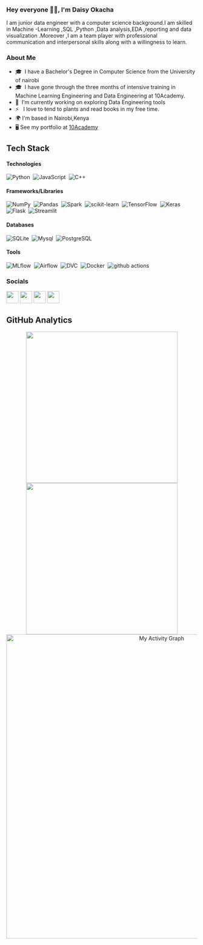 ### Hey everyone 👋🏾, I'm Daisy Okacha 

I am junior data engineer with a computer science background.I am skilled in Machine -Learning ,SQL ,Python ,Data analysis,EDA ,reporting and data visualization .Moreover ,I am a team player with professional communication and interpersonal skills along with a willingness  to learn.

### About Me 
* 🎓 &nbsp;I have a Bachelor's Degree in Computer Science from the University of nairobi
* 🎓 &nbsp;I have gone through the three months of intensive training in Machine Learning Engineering and Data Engineering at 10Academy.
* 🌱 &nbsp;I’m currently working on exploring Data Engineering tools
* ⚡ &nbsp; I love to tend to plants and read books in my free time.
* 🌍  I'm based in Nairobi,Kenya
* 🖥️  See my portfolio at [10Academy](http://sites.google.com/view/daisy)


## Tech Stack
#### Technologies
![Python](https://img.shields.io/badge/-Python-05122A?style=flat&logo=python)&nbsp;
![JavaScript](https://img.shields.io/badge/-JavaScript-05122A?style=flat&logo=javascript)&nbsp;
![C++](https://img.shields.io/badge/-C++-05122A?style=flat&logo=C%2B%2B)&nbsp;

#### Frameworks/Libraries
![NumPy](https://img.shields.io/badge/-NumPy-05122A?style=flat&logo=NumPy)&nbsp;
![Pandas](https://img.shields.io/badge/-Pandas-05122A?style=flat&logo=Pandas)&nbsp;
![Spark](https://img.shields.io/badge/-Spark-05122A?style=flat&logo=Spark)&nbsp;
![scikit-learn](https://img.shields.io/badge/-scikit%20learn-05122A?style=flat&logo=scikit%20learn)&nbsp;
![TensorFlow](https://img.shields.io/badge/-TensorFlow-05122A?style=flat&logo=TensorFlow)&nbsp;
![Keras](https://img.shields.io/badge/-Keras-05122A?style=flat&logo=Keras)&nbsp;
![Flask](https://img.shields.io/badge/-Flask-05122A?style=flat&logo=Flask)&nbsp;
![Streamlit](https://img.shields.io/badge/-Streamlit-05122A?style=flat&logo=Streamlit)&nbsp;


#### Databases
![SQLite](https://img.shields.io/badge/-SQLite-05122A?style=flat&logo=SQLite)&nbsp;
![Mysql](https://img.shields.io/badge/-Mysql-05122A?style=flat&logo=Mysql)&nbsp;
![PostgreSQL](https://img.shields.io/badge/-PostgreSQL-05122A?style=flat&logo=PostgreSQL)&nbsp;

#### Tools
![MLflow](https://img.shields.io/badge/-MLflow-05122A?style=flat&logo=MLflow)&nbsp;
![Airflow](https://img.shields.io/badge/-Airflow-05122A?style=flat&logo=Airflow)&nbsp;
![DVC](https://img.shields.io/badge/-DVC-05122A?style=flat&logo=DVC)&nbsp;
![Docker](https://img.shields.io/badge/-Docker-05122A?style=flat&logo=Docker)&nbsp;
![github actions](https://img.shields.io/badge/-GitHub%20Actions-05122A?style=flat&logo=GitHub%20Actions)&nbsp;




### Socials

<p align="left"> <a href="https://www.github.com/bwibokhaabi" target="_blank" rel="noreferrer"><img src="https://raw.githubusercontent.com/danielcranney/readme-generator/main/public/icons/socials/github.svg" width="32" height="32" /></a> <a href="https://www.linkedin.com/in/daisy-khaabi-a58140180" target="_blank" rel="noreferrer"><img src="https://raw.githubusercontent.com/danielcranney/readme-generator/main/public/icons/socials/linkedin.svg" width="32" height="32" /></a> <a href="https://medium.com/@daisyokacha9" target="_blank" rel="noreferrer"><img src="https://raw.githubusercontent.com/danielcranney/readme-generator/main/public/icons/socials/medium.svg" width="32" height="32" /></a> <a href="https://twitter.com/okacha_daisy" target="_blank" rel="noreferrer"><img src="https://raw.githubusercontent.com/danielcranney/readme-generator/main/public/icons/socials/twitter.svg" width="32" height="32" /></a></p>


## GitHub Analytics
<p align="center">
  <a href="https://github.com/bwibokhaabi">
    <img width="400px" src="https://github-readme-stats-eight-theta.vercel.app/api?username=bwibokhaabi&show_icons=true&theme=react&include_all_commits=true&count_private=true&hide_border=true&bg_color=060B0D"/>
    <img width="400px" src="https://github-readme-streak-stats.herokuapp.com/?user=bwibokhaabi&theme=black-ice&hide_border=true&stroke=0000&background=060B0D">
  </a>
  <a href="https://github.com/bwibokhaabi"><img alt="My Activity Graph"  width="804px" src="https://activity-graph.herokuapp.com/graph?username=bwibokhaabi&theme=react-dark&hide_border=true" /></a>
</p>








